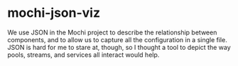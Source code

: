 # mochi-json-viz

We use JSON in the Mochi project to describe the relationship between
components, and to allow us to capture all the configuration in a single file.
JSON is hard for me to stare at, though, so I thought a tool to depict the way
pools, streams, and services all interact would help.

